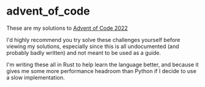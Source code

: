 # advent_of_code

These are my solutions to [Advent of Code 2022](https://adventofcode.com/2022)

I'd highly recommend you try solve these challenges yourself before viewing my solutions, especially since this is all undocumented (and probably badly written) and not meant to be used as a guide.

I'm writing these all in Rust to help learn the language better, and because it gives me some more performance headroom than Python if I decide to use a slow implementation.